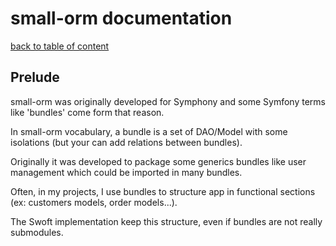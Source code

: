 # small-orm documentation

[back to table of content](table-of-content.md)

## Prelude

small-orm was originally developed for Symphony and some Symfony terms like 'bundles' come form that reason.

In small-orm vocabulary, a bundle is a set of DAO/Model with some isolations (but your can add relations between bundles).

Originally it was developed to package some generics bundles like user management which could be imported in many bundles.

Often, in my projects, I use bundles to structure app in functional sections (ex: customers models, order models...).

The Swoft implementation keep this structure, even if bundles are not really submodules.